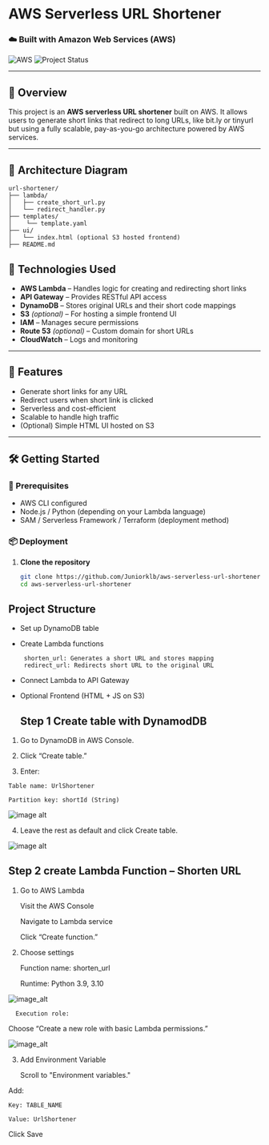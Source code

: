 #  AWS Serverless URL Shortener

### ☁️ Built with Amazon Web Services (AWS)

![AWS](https://img.shields.io/badge/Built%20with-AWS-orange?style=flat&logo=amazonaws)
![Project Status](https://img.shields.io/badge/status-in--progress-yellow)

---

## 📌 Overview

This project is an **AWS serverless URL shortener** built on AWS. It allows users to generate short links that redirect to long URLs, like bit.ly or tinyurl  but using a fully scalable, pay-as-you-go architecture powered by AWS services.

---

## 🧱 Architecture Diagram

    url-shortener/
    ├── lambda/
    │   ├── create_short_url.py
    │   └── redirect_handler.py
    ├── templates/
    │    └── template.yaml
    ├── ui/
    │   └── index.html (optional S3 hosted frontend)
    ├── README.md





## 🔧 Technologies Used

- **AWS Lambda** – Handles logic for creating and redirecting short links  
- **API Gateway** – Provides RESTful API access  
- **DynamoDB** – Stores original URLs and their short code mappings  
- **S3** *(optional)* – For hosting a simple frontend UI  
- **IAM** – Manages secure permissions  
- **Route 53** *(optional)* – Custom domain for short URLs  
- **CloudWatch** – Logs and monitoring  

---

## 🚀 Features

-  Generate short links for any URL  
-  Redirect users when short link is clicked  
-  Serverless and cost-efficient  
-  Scalable to handle high traffic  
-  (Optional) Simple HTML UI hosted on S3  

---

## 🛠️ Getting Started

### 🧰 Prerequisites

- AWS CLI configured
- Node.js / Python (depending on your Lambda language)
- SAM / Serverless Framework / Terraform (deployment method)

### 📦 Deployment

1. **Clone the repository**
   ```bash
   git clone https://github.com/Juniorklb/aws-serverless-url-shortener.git
   cd aws-serverless-url-shortener
## Project Structure

- Set up DynamoDB table
- Create Lambda functions
  
       shorten_url: Generates a short URL and stores mapping
       redirect_url: Redirects short URL to the original URL

- Connect Lambda to API Gateway
- Optional Frontend (HTML + JS on S3)

  ## Step 1 Create table with DynamodDB

 1.  Go to DynamoDB in AWS Console.

 2.  Click “Create table.”

 3.  Enter:

    Table name: UrlShortener

    Partition key: shortId (String)

![image alt](https://github.com/Juniorklb/AWS-Serverless-URL-Shortener/blob/1e8ef7ea1b3abe3a359abc14d028cc503eef5fb0/Images/Dynamobd.PNG)
   
4. Leave the rest as default and click Create table.
   
![image alt](https://github.com/Juniorklb/AWS-Serverless-URL-Shortener/blob/94e246deabe545de034cdf84a2db44c573bf74fa/Images/Dynamobd%202.PNG)

   ## Step 2 create Lambda Function – Shorten URL

   1. Go to AWS Lambda
      
      Visit the AWS Console

      Navigate to Lambda service

      Click “Create function.”

   2. Choose settings
      
      Function name: shorten_url

      Runtime: Python 3.9, 3.10
      
   ![image_alt](https://github.com/Juniorklb/AWS-Serverless-URL-Shortener/blob/698309afbc95e6dec142975d620055734f8d5442/Images/Lambda%201.PNG)
   
      Execution role:

Choose “Create a new role with basic Lambda permissions.”   

  ![image_alt](https://github.com/Juniorklb/AWS-Serverless-URL-Shortener/blob/fc7b27baffe8cae13b97d777064e639c8ce5bd32/Images/Lambda%202.PNG)
  
  3. Add Environment Variable
      
     Scroll to "Environment variables."

 Add:

    Key: TABLE_NAME

    Value: UrlShortener

 Click Save

   
